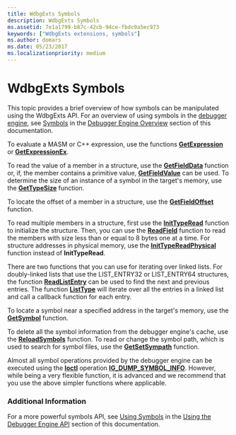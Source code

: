 ```yaml
---
title: WdbgExts Symbols
description: WdbgExts Symbols
ms.assetid: 7e1a1799-b87c-42cb-94ce-fbdc9a5ec973
keywords: ["WdbgExts extensions, symbols"]
ms.author: domars
ms.date: 05/23/2017
ms.localizationpriority: medium
---
```


# WdbgExts Symbols


This topic provides a brief overview of how symbols can be manipulated using the WdbgExts API. For an overview of using symbols in the [debugger engine](introduction.md#debugger-engine), see [Symbols](symbols.md) in the [Debugger Engine Overview](debugger-engine-overview.md) section of this documentation.

To evaluate a MASM or C++ expression, use the functions [**GetExpression**](https://msdn.microsoft.com/library/windows/hardware/ff546683) or [**GetExpressionEx**](https://msdn.microsoft.com/library/windows/hardware/ff546691).

To read the value of a member in a structure, use the [**GetFieldData**](https://msdn.microsoft.com/library/windows/hardware/ff546743) function or, if, the member contains a primitive value, [**GetFieldValue**](https://msdn.microsoft.com/library/windows/hardware/ff546781) can be used. To determine the size of an instance of a symbol in the target's memory, use the [**GetTypeSize**](https://msdn.microsoft.com/library/windows/hardware/ff549446) function.

To locate the offset of a member in a structure, use the [**GetFieldOffset**](https://msdn.microsoft.com/library/windows/hardware/ff546758) function.

To read multiple members in a structure, first use the [**InitTypeRead**](https://msdn.microsoft.com/library/windows/hardware/ff550953) function to initialize the structure. Then, you can use the [**ReadField**](https://msdn.microsoft.com/library/windows/hardware/ff553539) function to read the members with size less than or equal to 8 bytes one at a time. For structure addresses in physical memory, use the [**InitTypeReadPhysical**](https://msdn.microsoft.com/library/windows/hardware/ff550957) function instead of **InitTypeRead**.

There are two functions that you can use for iterating over linked lists. For doubly-linked lists that use the LIST\_ENTRY32 or LIST\_ENTRY64 structures, the function [**ReadListEntry**](https://msdn.microsoft.com/library/windows/hardware/ff553585) can be used to find the next and previous entries. The function [**ListType**](https://msdn.microsoft.com/library/windows/hardware/ff551988) will iterate over all the entries in a linked list and call a callback function for each entry.

To locate a symbol near a specified address in the target's memory, use the [**GetSymbol**](https://msdn.microsoft.com/library/windows/hardware/ff548447) function.

To delete all the symbol information from the debugger engine's cache, use the [**ReloadSymbols**](https://msdn.microsoft.com/library/windows/hardware/ff554381) function. To read or change the symbol path, which is used to search for symbol files, use the [**GetSetSympath**](https://msdn.microsoft.com/library/windows/hardware/ff548291) function.

Almost all symbol operations provided by the debugger engine can be executed using the [**Ioctl**](https://msdn.microsoft.com/library/windows/hardware/ff551084) operation [**IG\_DUMP\_SYMBOL\_INFO**](https://msdn.microsoft.com/library/windows/hardware/ff550906). However, while being a very flexible function, it is advanced and we recommend that you use the above simpler functions where applicable.

### <span id="additional_information"></span><span id="ADDITIONAL_INFORMATION"></span>Additional Information

For a more powerful symbols API, see [Using Symbols](using-symbols.md) in the [Using the Debugger Engine API](using-the-debugger-engine-api.md) section of this documentation.

 

 





